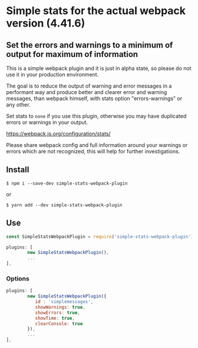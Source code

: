 # Simple stats for the actual webpack version (4.41.6)
## Set the errors and warnings to a minimum of output for maximum of information

This is a simple webpack plugin and it is just in alpha state, 
so please do not use it in your production environment.

The goal is to reduce the output of warning and error messages in a performant 
way and produce better and clearer error and warning messages, than webpack himself, 
with stats option "errors-warnings" or any other.

Set stats to `none` if you use this plugin, 
otherwise you may have duplicated errors or warnings in your output.

https://webpack.js.org/configuration/stats/

Please share webpack config and full information around 
your warnings or errors which are not recognized, 
this will help for further investigations.

## Install
```npm
$ npm i --save-dev simple-stats-webpack-plugin
```
or
```yarn
$ yarn add --dev simple-stats-webpack-plugin
```

## Use

```js
const SimpleStatsWebpackPlugin = require('simple-stats-webpack-plugin');
```

```js
plugins: [
        new SimpleStatsWebpackPlugin(),
        ...
],
```
### Options

```javascript
plugins: [
        new SimpleStatsWebpackPlugin({
           id : 'simplemessages', 
           showWarnings: true,
           showErrors: true,
           showTime: true,
           clearConsole: true
        }),
        ...
],
```